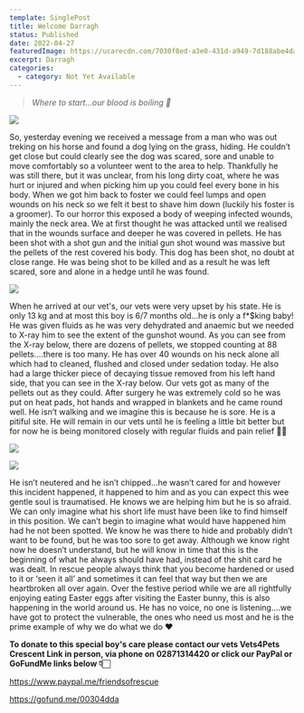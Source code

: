 ```yaml
---
template: SinglePost
title: Welcome Darragh
status: Published
date: 2022-04-27
featuredImage: https://ucarecdn.com/7030f8ed-a3e0-431d-a949-7d188abe4da3/-/crop/580x282/0,25/-/preview/
excerpt: Darragh
categories:
  - category: Not Yet Available
---
```

> *Where to start…our blood is boiling 🤬*

![](https://ucarecdn.com/54fcdf8c-6ad3-4f94-be8b-7513febc6b0a/)


So, yesterday evening we received a message from a man who was out treking on his horse and found a dog lying on the grass, hiding. He couldn’t get close but could clearly see the dog was scared, sore and unable to move comfortably so a volunteer went to the area to help.
Thankfully he was still there, but it was unclear, from his long dirty coat, where he was hurt or injured and when picking him up you could feel every bone in his body. When we got him back to foster we could feel lumps and open wounds on his neck so we felt it best to shave him down (luckily his foster is a groomer). 
To our horror this exposed a body of weeping infected wounds, mainly the neck area. We at first thought he was attacked until we realised that in the wounds surface and deeper he was covered in pellets. He has been shot with a shot gun and the initial gun shot wound was massive but the pellets of the rest covered his body. This dog has been shot, no doubt at close range. He was being shot to be killed and as a result he was left scared, sore and alone in a hedge until he was found. 

![](https://ucarecdn.com/fcd10c5c-f580-4cb5-bbbe-53177ef19147/)


When he arrived at our vet's, our vets were very upset by his state. He is only 13 kg and at most this boy is 6/7 months old…he is only a f*$king baby! He was given fluids as he was very dehydrated and anaemic but we needed to X-ray him to see the extent of the gunshot wound. As you can see from the X-ray below, there are dozens of pellets, we stopped counting at 88 pellets….there is too many. He has over 40 wounds on his neck alone all which had to cleaned, flushed and closed under sedation today. He also had a large thicker piece of decaying tissue removed from his left hand side, that you can see in the X-ray below. Our vets got as many of the pellets out as they could. After surgery he was extremely cold so he was put on heat pads, hot hands and wrapped in blankets and he came round well. He isn’t walking and we imagine this is because he is sore. He is a pitiful site. He will remain in our vets until he is feeling a little bit better but for now he is being monitored closely with regular fluids and pain relief 🙏🏻

![](https://ucarecdn.com/4a710c58-bff2-42be-ba6b-170ba01953cf/)

![](https://ucarecdn.com/7939e4bc-2584-4c0b-9834-4370a75195b8/)


He isn’t neutered and he isn’t chipped…he wasn’t cared for and however this incident happened, it happened to him and as you can expect this wee gentle soul is traumatised. He knows we are helping him but he is so afraid. We can only imagine what his short life must have been like to find himself in this position. 
We can’t begin to imagine what would have happened him had he not been spotted. We know he was there to hide and probably didn’t want to be found, but he was too sore to get away. Although we know right now he doesn’t understand, but he will know in time that this is the beginning of what he always should have had, instead of the shit card he was dealt. 
In rescue people always think that you become hardened or used to it or ‘seen it all’ and sometimes it can feel that way but then we are heartbroken all over again. Over the festive period while we are all rightfully enjoying eating Easter eggs after visiting the Easter bunny, this is also happening in the world around us. He has no voice, no one is listening….we have got to protect the vulnerable, the ones who need us most and he is the prime example of why we do what we do ❤️


**To donate to this special boy's care please contact our vets Vets4Pets Crescent Link in person, via phone on 02871314420 or click our PayPal or GoFundMe links below 👇🏻**

https://www.paypal.me/friendsofrescue


https://gofund.me/00304dda